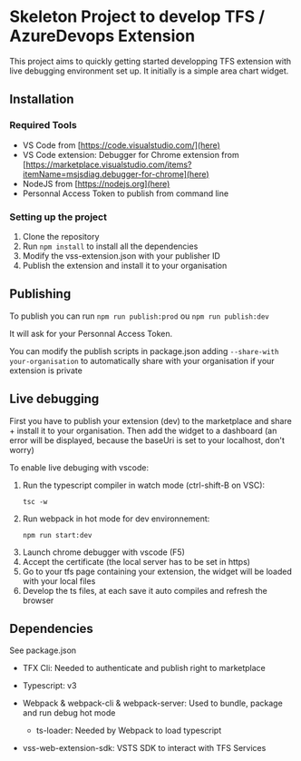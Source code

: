 # Skeleton Project to develop TFS / AzureDevops Extension

This project aims to quickly getting started developping TFS extension with live debugging environment set up. It initially is a simple area chart widget. 

## Installation

### Required Tools

- VS Code from [https://code.visualstudio.com/](here)
- VS Code extension: Debugger for Chrome extension from [https://marketplace.visualstudio.com/items?itemName=msjsdiag.debugger-for-chrome](here) 
- NodeJS from [https://nodejs.org](here)
- Personnal Access Token to publish from command line

### Setting up the project

1. Clone the repository
2. Run `npm install` to install all the dependencies
3. Modify the vss-extension.json with your publisher ID
4. Publish the extension and install it to your organisation

## Publishing

To publish you can run `npm run publish:prod` ou `npm run publish:dev`

It will ask for your Personnal Access Token. 

You can modify the publish scripts in package.json adding `--share-with your-organisation` to automatically share with your organisation if your extension is private


## Live debugging

First you have to publish your extension (dev) to the marketplace and share + install it to your organisation. Then add the widget to a dashboard (an error will be displayed, because the baseUri is set to your localhost, don't worry)

To enable live debuging with vscode:

1. Run the typescript compiler in watch mode (ctrl-shift-B on VSC): 
   ```
   tsc -w
   ```
2. Run webpack in hot mode for dev environnement: 
   ```
   npm run start:dev
   ```
3. Launch chrome debugger with vscode (F5)
4. Accept the certificate (the local server has to be set in https)
5. Go to your tfs page containing your extension, the widget will be loaded with your local files
6. Develop the ts files, at each save it auto compiles and refresh the browser


## Dependencies

See package.json

 - TFX Cli: Needed to authenticate and publish right to marketplace
 - Typescript: v3
 - Webpack & webpack-cli & webpack-server: Used to bundle, package and run debug hot mode
    - ts-loader: Needed by Webpack to load typescript
 
 - vss-web-extension-sdk: VSTS SDK to interact with TFS Services 